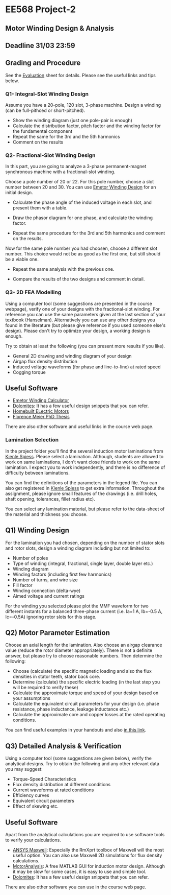 # EE568 Project-2

## Motor Winding Design & Analysis

## Deadline 31/03 23:59

## Grading and Procedure

See the [Evaluation](./evaluation.md) sheet for details. Please see the useful links and tips below.

### Q1- Integral-Slot Winding Design

Assume you have a 20-pole, 120 slot, 3-phase machine. Design a winding (can be full-pithced or short-pitched).

- Show the winding diagram (just one pole-pair is enough)
- Calculate the distribution factor, pitch factor and the winding factor for the fundamental component
- Repeat the same for the 3rd and the 5th harmonics
- Comment on the results

### Q2- Fractional-Slot Winding Design

In this part, you are going to analyze a 3-phase permanent-magnet synchronous machine with a fractional-slot winding. 

Choose a pole number of 20 or 22. For this pole number, choose a slot number between 20 and 30. You can use [Emetor Winding Design](https://www.emetor.com/windings/) for an initial design.

- Calculate the phase angle of the induced voltage in each slot, and present them with a table.
- Draw the phasor diagram for one phase, and calculate the winding factor.

- Repeat the same procedure for the 3rd and 5th harmonics and comment on the results.

Now for the same pole number you had choosen, choose a different slot number. This choice would not be as good as the first one, but still should be a viable one.

- Repeat the same analysis with the previous one.

- Compare the results of the two designs and comment in detail.


### Q3- 2D FEA Modelling

Using a computer tool (some suggestions are presented in the course webpage), verify one of your designs with the fractional-slot winding. For reference you can use the same parameters given at the last section of your textbook (Hanselman). Alternatively you can use any other designs you found in the literature (but please give reference if you used someone else's design). Please don't try to optimize your design, a working design is enough.

Try to obtain at least the following (you can present more results if you like).

- General 2D drawing and winding diagram of your design
- Airgap flux density distribution
- Induced voltage waveforms (for phase and line-to-line) at rated speed
- Cogging torque


## Useful Software

- [Emetor Winding Calculator](https://www.emetor.com/windings/)
- [Dolomites](https://sourceforge.net/projects/dolomites/): It has a few useful design snippets that you can refer.
- [Homebuilt ELectric Motors](http://www.bavaria-direct.co.za/scheme/calculator/)
- [Florence Meier PhD Thesis](http://www.diva-portal.org/smash/get/diva2:332/FULLTEXT01.pdf)

There are also other software and useful links in the course web page.

 

### Lamination Selection

In the project folder you'll find the several induction motor laminations from [Kienle Spiess](http://www.kienle-spiess.de/induction-machines.html). Please select a lamination. Although, students are allowed to work on same laminations, I don't want close friends to work on the same lamination. I expect you to work independently, and there is no difference of difficulty between laminations. 

You can find the definitions of the parameters in the legend file. You can also get registered in [Kienle Spiess](http://www.kienle-spiess.de/induction-machines.html) to get extra information. Throughout the assignment, please ignore small features of the drawings (i.e. drill holes, shaft opening, tolerances, fillet radius etc).

You can select any lamination material, but please refer to the data-sheet of the material and thickness you choose.


## Q1) Winding Design

For the lamination you had chosen, depending on the number of stator slots and rotor slots, design a winding diagram including but not limited to:

- Number of poles
- Type of winding (integral, fractional, single layer, double layer etc.)
- Winding diagram
- Winding factors (including first few harmonics)
- Number of turns, and wire size
- Fill factor
- Winding connection (delta-wye)
- Aimed voltage and current ratings

For the winding you selected please plot the MMF waveform for two different instants for a balanced three-phase current (i.e. Ia=1 A, Ib=-0.5 A, Ic=-0.5A) ignoring rotor slots for this stage.

## Q2) Motor Parameter Estimation

Choose an axial length for the lamination. Also choose an airgap clearance value (reduce the rotor diameter appropriately).  There is not a definite answer, but please try to choose reasonable numbers. Then determine the following:

- Choose (calculate) the specific magnetic loading and also the flux densities in stator teeth, stator back core.
- Determine (calculate) the specific electric loading (in the last step you will be required to verify these)
- Calculate the approximate torque and speed of your design based on your assumptions
- Calculate the equivalent circuit parameters for your design (i.e. phase resistance, phase inductance, leakage inductance etc.)
- Calculate the approximate core and copper losses at the rated operating conditions.

You can find useful examples in your handouts and also [in this link](http://www.ssmengg.edu.in/weos/weos/upload/EStudyMaterial/electrical/6thsem/Machine%20design(ELE-603)/Electrical%20Machine%20Design%20Unit6VH.pdf).


## Q3) Detailed Analysis & Verification

Using a computer tool (some suggestions are given below), verify the analytical designs. Try to obtain the following and any other relevant data you may suggest:

- Torque-Speed Characteristics
- Flux density distribution at different conditions
- Current waveforms at rated conditions
- Efficiency curves 
- Equivalent circuit parameters
- Effect of skewing etc.

## Useful Software

Apart from the analytical calculations you are required to use software tools to verify your calculations.

- [ANSYS Maxwell](https://www.ansys.com/products/electronics/ansys-maxwell): Especially the RmXprt toolbox of Maxwell will the most useful option. You can also use Maxwell 2D simulations for flux density calculations.
- [MotorAnalysis](http://motoranalysis.com/): A free MATLAB GUI for induction motor design. Although it may be slow for some cases, it is easy to use and simple tool.
- [Dolomites](https://sourceforge.net/projects/dolomites/): It has a few useful design snippets that you can refer.

There are also other software you can use in the course web page.
